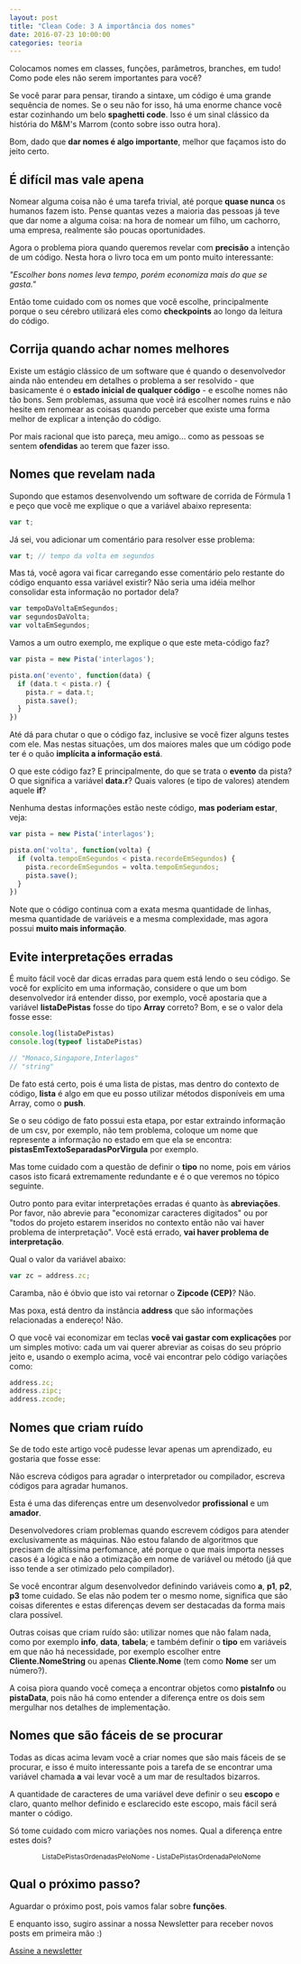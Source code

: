 ```yaml
---
layout: post
title: "Clean Code: 3 A importância dos nomes"
date: 2016-07-23 10:00:00
categories: teoria
---
```


<div class="post-impact-1">
    <p>Colocamos nomes em classes, funções, parâmetros, branches, em tudo! Como pode eles não serem importantes para você?</p>
</div>

Se você parar para pensar, tirando a sintaxe, um código é uma grande sequência de nomes. Se o seu não for isso, há uma enorme chance você estar cozinhando um belo **spaghetti code**. Isso é um sinal clássico da história do M&M's Marrom (conto sobre isso outra hora).

Bom, dado que **dar nomes é algo importante**, melhor que façamos isto do jeito certo.

## É difícil mas vale apena

Nomear alguma coisa não é uma tarefa trivial, até porque **quase nunca** os humanos fazem isto. Pense quantas vezes a maioria das pessoas já teve que dar nome a alguma coisa: na hora de nomear um filho, um cachorro, uma empresa, realmente são poucas oportunidades.

Agora o problema piora quando queremos revelar com **precisão** a intenção de um código. Nesta hora o livro toca em um ponto muito interessante:

<div class="post-impact-1">
    <p><i>"Escolher bons nomes leva tempo, porém economiza mais do que se gasta."</i></p>
</div>

Então tome cuidado com os nomes que você escolhe, principalmente porque o seu cérebro utilizará eles como **checkpoints** ao longo da leitura do código.

## Corrija quando achar nomes melhores

Existe um estágio clássico de um software que é quando o desenvolvedor ainda não entendeu em detalhes o problema a ser resolvido - que basicamente é o **estado inicial de qualquer código** - e escolhe nomes não tão bons. Sem problemas, assuma que você irá escolher nomes ruins e não hesite em renomear as coisas quando perceber que existe uma forma melhor de explicar a intenção do código.

Por mais racional que isto pareça, meu amigo... como as pessoas se sentem **ofendidas** ao terem que fazer isso.

## Nomes que revelam nada

Supondo que estamos desenvolvendo um software de corrida de Fórmula 1 e peço que você me explique o que a variável abaixo representa:


``` js
var t;
```

Já sei, vou adicionar um comentário para resolver esse problema:

``` js
var t; // tempo da volta em segundos
```

Mas tá, você agora vai ficar carregando esse comentário pelo restante do código enquanto essa variável existir? Não seria uma idéia melhor consolidar esta informação no portador dela?

``` js
var tempoDaVoltaEmSegundos;
var segundosDaVolta;
var voltaEmSegundos;
```

Vamos a um outro exemplo, me explique o que este meta-código faz?

``` js
var pista = new Pista('interlagos');

pista.on('evento', function(data) {
  if (data.t < pista.r) {
    pista.r = data.t;
    pista.save();
  }
})
```

Até dá para chutar o que o código faz, inclusive se você fizer alguns testes com ele. Mas nestas situações, um dos maiores males que um código pode ter é o quão **implícita a informação está**.

O que este código faz? E principalmente, do que se trata o **evento** da pista? O que significa a variável **data.r**? Quais valores (e tipo de valores) atendem aquele **if**?

Nenhuma destas informações estão neste código, **mas poderiam estar**, veja:

``` js
var pista = new Pista('interlagos');

pista.on('volta', function(volta) {
  if (volta.tempoEmSegundos < pista.recordeEmSegundos) {
    pista.recordeEmSegundos = volta.tempoEmSegundos;
    pista.save();
  }
})
```

Note que o código continua com a exata mesma quantidade de linhas, mesma quantidade de variáveis e a mesma complexidade, mas agora possui **muito mais informação**.


## Evite interpretações erradas

É muito fácil você dar dicas erradas para quem está lendo o seu código. Se você for explícito em uma informação, considere o que um bom desenvolvedor irá entender disso, por exemplo, você apostaria que a variável **listaDePistas** fosse do tipo **Array** correto? Bom, e se o valor dela fosse esse:

``` js
console.log(listaDePistas)
console.log(typeof listaDePistas)

// "Monaco,Singapore,Interlagos"
// "string"
```

De fato está certo, pois é uma lista de pistas, mas dentro do contexto de código, **lista** é algo em que eu posso utilizar métodos disponíveis em uma Array, como o **push**.

Se o seu código de fato possui esta etapa, por estar extraindo informação de um csv, por exemplo, não tem problema, coloque um nome que represente a informação no estado em que ela se encontra: **pistasEmTextoSeparadasPorVirgula** por exemplo.

Mas tome cuidado com a questão de definir o **tipo** no nome, pois em vários casos isto ficará extremamente redundante e é o que veremos no tópico seguinte.

Outro ponto para evitar interpretações erradas é quanto às **abreviações**. Por favor, não abrevie para "economizar caracteres digitados" ou por "todos do projeto estarem inseridos no contexto então não vai haver problema de interpretação". Você está errado, **vai haver problema de interpretação**.

Qual o valor da variável abaixo:

``` js
var zc = address.zc;
```

Caramba, não é óbvio que isto vai retornar o **Zipcode (CEP)**? Não.

Mas poxa, está dentro da instância **address** que são informações relacionadas a endereço! Não.

O que você vai economizar em teclas **você vai gastar com explicações** por um simples motivo: cada um vai querer abreviar as coisas do seu próprio jeito e, usando o exemplo acima, você vai encontrar pelo código variações como:

``` js
address.zc;
address.zipc;
address.zcode;
```

## Nomes que criam ruído

Se de todo este artigo você pudesse levar apenas um aprendizado, eu gostaria que fosse esse:

<div class="post-impact-1">
    <p>Não escreva códigos para agradar o interpretador ou compilador, escreva códigos para agradar humanos.</p>
</div>

Esta é uma das diferenças entre um desenvolvedor **profissional** e um **amador**.

Desenvolvedores criam problemas quando escrevem códigos para atender exclusivamente as máquinas. Não estou falando de algoritmos que precisam de altíssima perfomance, até porque o que mais importa nesses casos é a lógica e não a otimização em nome de variável ou método (já que isso tende a ser otimizado pelo compilador).

Se você encontrar algum desenvolvedor definindo variáveis como **a**, **p1**, **p2**, **p3** tome cuidado. Se elas não podem ter o mesmo nome, significa que são coisas diferentes e estas diferenças devem ser destacadas da forma mais clara possível.

Outras coisas que criam ruído são: utilizar nomes que não falam nada, como por exemplo **info**, **data**, **tabela**; e também definir o **tipo** em variáveis em que não há necessidade, por exemplo escolher entre **Cliente.NomeString** ou apenas **Cliente.Nome** (tem como **Nome** ser um número?).

A coisa piora quando você começa a encontrar objetos como **pistaInfo** ou **pistaData**, pois não há como entender a diferença entre os dois sem mergulhar nos detalhes de implementação.

## Nomes que são fáceis de se procurar

Todas as dicas acima levam você a criar nomes que são mais fáceis de se procurar, e isso é muito interessante pois a tarefa de se encontrar uma variável chamada **a** vai levar você a um mar de resultados bizarros.

A quantidade de caracteres de uma variável deve definir o seu **escopo** e claro, quanto melhor definido e esclarecido este escopo, mais fácil será manter o código.

Só tome cuidado com micro variações nos nomes. Qual a diferença entre estes dois?

<center><small>ListaDePistasOrdenadasPeloNome - ListaDePistasOrdenadaPeloNome</small></center>


## Qual o próximo passo?

Aguardar o próximo post, pois vamos falar sobre **funções**.

E enquanto isso, sugiro assinar a nossa Newsletter para receber novos posts em primeira mão :)

<div class="margin-top--2">
  <a class="button button-border button-medium" href="#newsletter">
    Assine a newsletter
  </a>
</div>
